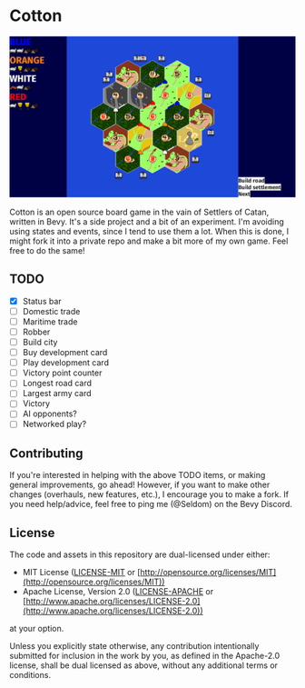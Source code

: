 # Cotton

![Cotton](screenshot.png)

Cotton is an open source board game in the vain of Settlers of Catan, written in Bevy.
It's a side project and a bit of an experiment.
I'm avoiding using states and events, since I tend to use them a lot.
When this is done, I might fork it into a private repo and make a bit more of my own game.
Feel free to do the same!

## TODO

- [X] Status bar
- [ ] Domestic trade
- [ ] Maritime trade
- [ ] Robber
- [ ] Build city
- [ ] Buy development card
- [ ] Play development card
- [ ] Victory point counter
- [ ] Longest road card
- [ ] Largest army card
- [ ] Victory
- [ ] AI opponents?
- [ ] Networked play?

## Contributing

If you're interested in helping with the above TODO items, or making general improvements, go ahead!
However, if you want to make other changes (overhauls, new features, etc.), I encourage you to make a fork.
If you need help/advice, feel free to ping me (@Seldom) on the Bevy Discord.

## License

The code and assets in this repository are dual-licensed under either:

- MIT License ([LICENSE-MIT](LICENSE-MIT) or [http://opensource.org/licenses/MIT](http://opensource.org/licenses/MIT))
- Apache License, Version 2.0 ([LICENSE-APACHE](LICENSE-APACHE) or [http://www.apache.org/licenses/LICENSE-2.0](http://www.apache.org/licenses/LICENSE-2.0))

at your option.

Unless you explicitly state otherwise, any contribution intentionally submitted
for inclusion in the work by you, as defined in the Apache-2.0 license,
shall be dual licensed as above, without any additional terms or conditions.
